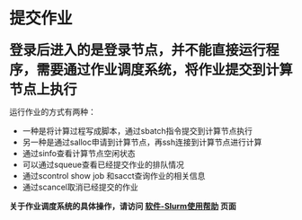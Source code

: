 # 提交作业

<font size=5>

**登录后进入的是登录节点，并不能直接运行程序，需要通过作业调度系统，将作业提交到计算节点上执行**
</font>

运行作业的方式有两种：
+ 一种是将计算过程写成脚本，通过sbatch指令提交到计算节点执行
+ 另一种是通过salloc申请到计算节点，再ssh连接到计算节点进行计算
+ 通过sinfo查看计算节点空闲状态
+ 可以通过squeue查看已经提交作业的排队情况
+ 通过scontrol show job 和sacct查询作业的相关信息
+ 通过scancel取消已经提交的作业

**关于作业调度系统的具体操作，请访问 [软件-Slurm使用帮助](./software/slurm/slurm.html) 页面**
